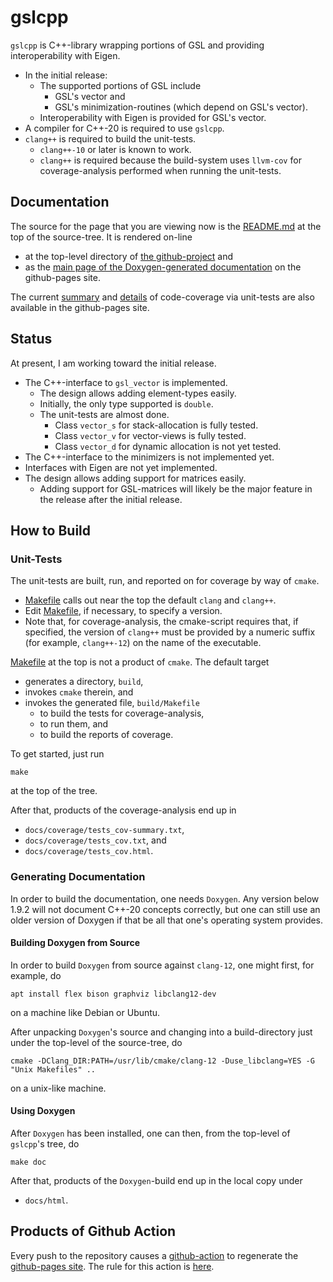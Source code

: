 # gslcpp

`gslcpp` is C++-library wrapping portions of GSL and providing interoperability
with Eigen.
  - In the initial release:
    - The supported portions of GSL include
      - GSL's vector and
      - GSL's minimization-routines (which depend on GSL's vector).
    - Interoperability with Eigen is provided for GSL's vector.
  - A compiler for C++-20 is required to use `gslcpp`.
  - `clang++` is required to build the unit-tests.
    - `clang++-10` or later is known to work.
    - `clang++` is required because the build-system uses `llvm-cov` for
      coverage-analysis performed when running the unit-tests.

## Documentation

The source for the page that you are viewing now is the [README.md][0]
at the top of the source-tree.  It is rendered on-line
  - at the top-level directory of [the github-project][1] and
  - as the [main page of the Doxygen-generated documentation][2] on the
    github-pages site.

The current [summary][summary] and [details][details] of code-coverage via
unit-tests are also available in the github-pages site.

[0]: https://github.com/tevaughan/gslcpp/blob/main/README.md
[1]: https://github.com/tevaughan/gslcpp
[2]: https://tevaughan.github.io/gslcpp/index.html
[summary]: https://tevaughan.github.io/gslcpp/tests_cov-summary.txt
[details]: https://tevaughan.github.io/gslcpp/tests_cov.html

## Status

At present, I am working toward the initial release.

- The C++-interface to `gsl_vector` is implemented.
  - The design allows adding element-types easily.
  - Initially, the only type supported is `double`.
  - The unit-tests are almost done.
    - Class `vector_s` for stack-allocation is fully tested.
    - Class `vector_v` for vector-views is fully tested.
    - Class `vector_d` for dynamic allocation is not yet tested.
- The C++-interface to the minimizers is not implemented yet.
- Interfaces with Eigen are not yet implemented.
- The design allows adding support for matrices easily.
  - Adding support for GSL-matrices will likely be the major feature in the
    release after the initial release.

## How to Build

### Unit-Tests

The unit-tests are built, run, and reported on for coverage by way of `cmake`.
  - [Makefile][Makefile] calls out near the top the default `clang` and `clang++`.
  - Edit [Makefile][Makefile], if necessary, to specify a version.
  - Note that, for coverage-analysis, the cmake-script requires that, if
    specified, the version of `clang++` must be provided by a numeric suffix
    (for example, `clang++-12`) on the name of the executable.

[Makefile]: https://github.com/tevaughan/gslcpp/blob/main/Makefile

[Makefile][Makefile] at the top is not a product of `cmake`. The default target
  - generates a directory, `build`,
  - invokes `cmake` therein, and
  - invokes the generated file, `build/Makefile`
    - to build the tests for coverage-analysis,
    - to run them, and
    - to build the reports of coverage.

To get started, just run
```
make
```
at the top of the tree.

After that, products of the coverage-analysis end up in
  - `docs/coverage/tests_cov-summary.txt`,
  - `docs/coverage/tests_cov.txt`, and
  - `docs/coverage/tests_cov.html`.

### Generating Documentation

In order to build the documentation, one needs `Doxygen`. Any version below
1.9.2 will not document C++-20 concepts correctly, but one can still use an
older version of Doxygen if that be all that one's operating system provides.

#### Building Doxygen from Source

In order to build `Doxygen` from source against `clang-12`, one might first,
for example, do
```
apt install flex bison graphviz libclang12-dev
```
on a machine like Debian or Ubuntu.

After unpacking `Doxygen`'s source and changing into a build-directory just
under the top-level of the source-tree, do
```
cmake -DClang_DIR:PATH=/usr/lib/cmake/clang-12 -Duse_libclang=YES -G "Unix Makefiles" ..
```
on a unix-like machine.

#### Using Doxygen

After `Doxygen` has been installed, one can then, from the top-level of
`gslcpp`'s tree, do
```
make doc
```

After that, products of the `Doxygen`-build end up in the local copy under
  - `docs/html`.

## Products of Github Action

Every push to the repository causes a [github-action][3] to regenerate the
[github-pages site][2].  The rule for this action is [here][4].

[3]: https://github.com/features/actions
[4]: https://github.com/tevaughan/gslcpp/blob/main/.github/workflows/doxygen-gh-pages.yml

